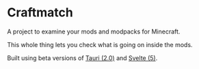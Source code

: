 # Craftmatch
A project to examine your mods and modpacks for Minecraft.

This whole thing lets you check what is going on inside the mods.

Built using beta versions of [Tauri (2.0)](https://github.com/tauri-apps/tauri) and [Svelte (5)](https://github.com/sveltejs/svelte).